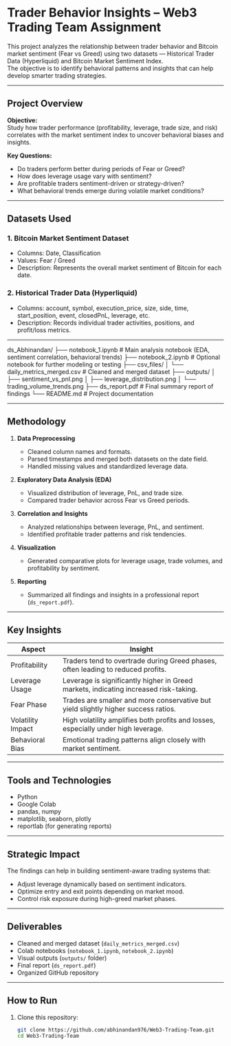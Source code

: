 # Trader Behavior Insights – Web3 Trading Team Assignment

This project analyzes the relationship between trader behavior and Bitcoin market sentiment (Fear vs Greed) using two datasets — Historical Trader Data (Hyperliquid) and Bitcoin Market Sentiment Index.  
The objective is to identify behavioral patterns and insights that can help develop smarter trading strategies.

---

## Project Overview

**Objective:**  
Study how trader performance (profitability, leverage, trade size, and risk) correlates with the market sentiment index to uncover behavioral biases and insights.

**Key Questions:**
- Do traders perform better during periods of Fear or Greed?
- How does leverage usage vary with sentiment?
- Are profitable traders sentiment-driven or strategy-driven?
- What behavioral trends emerge during volatile market conditions?

---

## Datasets Used

### 1. Bitcoin Market Sentiment Dataset
- Columns: Date, Classification  
- Values: Fear / Greed  
- Description: Represents the overall market sentiment of Bitcoin for each date.

### 2. Historical Trader Data (Hyperliquid)
- Columns: account, symbol, execution_price, size, side, time, start_position, event, closedPnL, leverage, etc.  
- Description: Records individual trader activities, positions, and profit/loss metrics.

---

ds_Abhinandan/
├── notebook_1.ipynb # Main analysis notebook (EDA, sentiment correlation, behavioral trends)
├── notebook_2.ipynb # Optional notebook for further modeling or testing
├── csv_files/
│ └── daily_metrics_merged.csv # Cleaned and merged dataset
├── outputs/
│ ├── sentiment_vs_pnl.png
│ ├── leverage_distribution.png
│ └── trading_volume_trends.png
├── ds_report.pdf # Final summary report of findings
└── README.md # Project documentation



---

## Methodology

1. **Data Preprocessing**
   - Cleaned column names and formats.
   - Parsed timestamps and merged both datasets on the date field.
   - Handled missing values and standardized leverage data.

2. **Exploratory Data Analysis (EDA)**
   - Visualized distribution of leverage, PnL, and trade size.
   - Compared trader behavior across Fear vs Greed periods.

3. **Correlation and Insights**
   - Analyzed relationships between leverage, PnL, and sentiment.
   - Identified profitable trader patterns and risk tendencies.

4. **Visualization**
   - Generated comparative plots for leverage usage, trade volumes, and profitability by sentiment.

5. **Reporting**
   - Summarized all findings and insights in a professional report (`ds_report.pdf`).

---

## Key Insights

| Aspect | Insight |
|--------|----------|
| Profitability | Traders tend to overtrade during Greed phases, often leading to reduced profits. |
| Leverage Usage | Leverage is significantly higher in Greed markets, indicating increased risk-taking. |
| Fear Phase | Trades are smaller and more conservative but yield slightly higher success ratios. |
| Volatility Impact | High volatility amplifies both profits and losses, especially under high leverage. |
| Behavioral Bias | Emotional trading patterns align closely with market sentiment. |

---

## Tools and Technologies

- Python  
- Google Colab  
- pandas, numpy  
- matplotlib, seaborn, plotly  
- reportlab (for generating reports)

---

## Strategic Impact

The findings can help in building sentiment-aware trading systems that:
- Adjust leverage dynamically based on sentiment indicators.
- Optimize entry and exit points depending on market mood.
- Control risk exposure during high-greed market phases.

---

## Deliverables

- Cleaned and merged dataset (`daily_metrics_merged.csv`)
- Colab notebooks (`notebook_1.ipynb`, `notebook_2.ipynb`)
- Visual outputs (`outputs/` folder)
- Final report (`ds_report.pdf`)
- Organized GitHub repository

---

## How to Run

1. Clone this repository:
   ```bash
   git clone https://github.com/abhinandan976/Web3-Trading-Team.git
   cd Web3-Trading-Team
